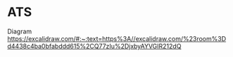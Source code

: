

# ATS

Diagram
https://excalidraw.com/#:~:text=https%3A//excalidraw.com/%23room%3Dd4438c4ba0bfabddd615%2CQ77zIu%2DjxbyAYVGIR212dQ
